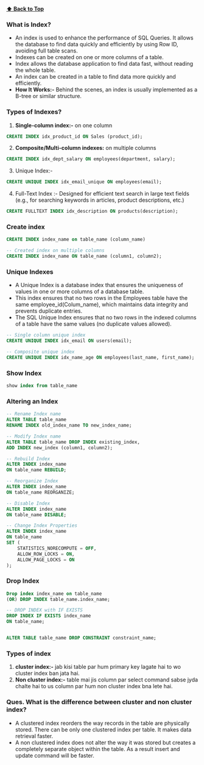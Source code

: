 **[⬆ Back to Top](#table-of-contents)**
### **What is Index?**
* An index is used to enhance the performance of SQL Queries. It allows the database to find data quickly and efficiently by using Row ID, avoiding full table scans.
* Indexes can be created on one or more columns of a table.
* Index allows the database application to find data fast, without reading the whole table.
* An index can be created in a table to find data more quickly and efficiently.
* **How It Works:-** Behind the scenes, an index is usually implemented as a B-tree or similar structure.

### Types of Indexes?
1. **Single-column index:-** on one column
```sql
CREATE INDEX idx_product_id ON Sales (product_id);
```
2. **Composite/Multi-column indexes:** on multiple columns
```sql
CREATE INDEX idx_dept_salary ON employees(department, salary);
```
3. Unique Index:- 
```sql
CREATE UNIQUE INDEX idx_email_unique ON employees(email);
```
4. Full-Text Index :- Designed for efficient text search in large text fields (e.g., for searching keywords in articles, product descriptions, etc.)
```sql
CREATE FULLTEXT INDEX idx_description ON products(description);
```


### Create index
```sql
CREATE INDEX index_name on table_name (column_name)

-- Created index on multiple columns
CREATE INDEX index_name ON table_name (column1, column2);
```

### Unique Indexes
* A Unique Index is a database index that ensures the uniqueness of values in one or more columns of a database table.
* This index ensures that no two rows in the Employees table have the same employee_id(Colum_name), which maintains data integrity and prevents duplicate entries.
* The SQL Unique Index ensures that no two rows in the indexed columns of a table have the same values (no duplicate values allowed).
```sql
-- Single column unique index
CREATE UNIQUE INDEX idx_email ON users(email);

-- Composite unique index
CREATE UNIQUE INDEX idx_name_age ON employees(last_name, first_name);
```

### Show Index
```sql
show index from table_name
```

### Altering an Index
```sql
-- Rename Index name
ALTER TABLE table_name 
RENAME INDEX old_index_name TO new_index_name;

-- Modify Index name
ALTER TABLE table_name DROP INDEX existing_index,
ADD INDEX new_index (column1, column2);

-- Rebuild Index
ALTER INDEX index_name 
ON table_name REBUILD;

-- Reorganize Index
ALTER INDEX index_name 
ON table_name REORGANIZE;

-- Disable Index
ALTER INDEX index_name 
ON table_name DISABLE;

-- Change Index Properties
ALTER INDEX index_name 
ON table_name 
SET (
    STATISTICS_NORECOMPUTE = OFF,
    ALLOW_ROW_LOCKS = ON,
    ALLOW_PAGE_LOCKS = ON
);
```

### Drop Index
```sql
Drop index index_name on table_name
(OR) DROP INDEX table_name.index_name;

-- DROP INDEX with IF EXISTS
DROP INDEX IF EXISTS index_name
ON table_name;


ALTER TABLE table_name DROP CONSTRAINT constraint_name;
```

### Types of index
1. **cluster index:-** jab kisi table par hum primary key lagate hai to wo cluster index ban jata hai.
2. **Non cluster index:-** table mai jis column par select command sabse jyda chalte hai to us column par hum non cluster index bna lete hai.


### **Ques. What is the difference between cluster and non cluster index?**
* A clustered index reorders the way records in the table are physically stored. There can be only one clustered index per table. It makes data retrieval faster.
* A non clustered index does not alter the way it was stored but creates a completely separate object within the table. As a result insert and update command will be faster.
